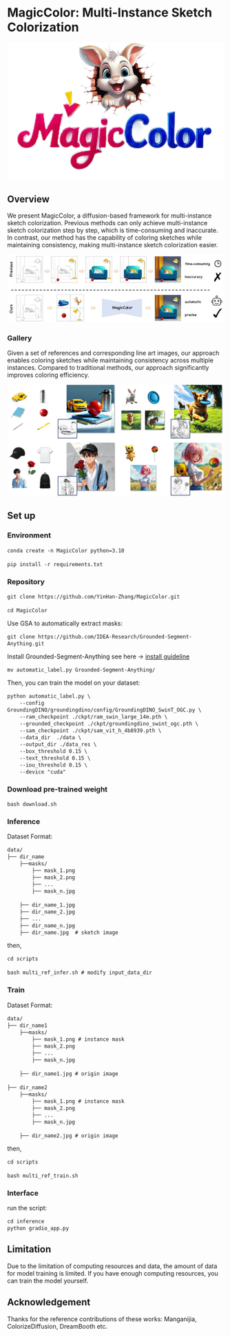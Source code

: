 # MagicColor: Multi-Instance Sketch Colorization
![](./asset/logo.png)


## Overview
We present MagicColor, a diffusion-based framework for multi-instance sketch colorization. Previous methods can only achieve multi-instance sketch colorization step by step, which is time-consuming and inaccurate. In contrast, our method has the capability of coloring sketches while maintaining consistency, making multi-instance sketch colorization easier.

![](./asset/intro.jpg)

### Gallery
Given a set of references and corresponding line art images, our approach enables coloring sketches while maintaining consistency across multiple instances. Compared to traditional methods, our approach significantly improves coloring efficiency.

![](./asset/teaser.jpg)


## Set up

### Environment

    conda create -n MagicColor python=3.10  

    pip install -r requirements.txt

### Repository

    git clone https://github.com/YinHan-Zhang/MagicColor.git
    
    cd MagicColor

Use GSA to automatically extract masks:

    git clone https://github.com/IDEA-Research/Grounded-Segment-Anything.git

Install Grounded-Segment-Anything see here -> [install guideline](https://github.com/IDEA-Research/Grounded-Segment-Anything)

    mv automatic_label.py Grounded-Segment-Anything/

Then, you can train the model on your dataset:

    python automatic_label.py \
        --config GroundingDINO/groundingdino/config/GroundingDINO_SwinT_OGC.py \
        --ram_checkpoint ./ckpt/ram_swin_large_14m.pth \
        --grounded_checkpoint ./ckpt/groundingdino_swint_ogc.pth \
        --sam_checkpoint ./ckpt/sam_vit_h_4b8939.pth \
        --data_dir  ./data \
        --output_dir ./data_res \
        --box_threshold 0.15 \
        --text_threshold 0.15 \
        --iou_threshold 0.15 \
        --device "cuda"

### Download pre-trained weight

    bash download.sh

### Inference
Dataset Format:

    data/
    ├── dir_name
        ├──masks/
            ├── mask_1.png
            ├── mask_2.png
            ├── ...
            ├── mask_n.jpg

        ├── dir_name_1.jpg
        ├── dir_name_2.jpg
        ├── ...
        ├── dir_name_n.jpg
        ├── dir_name.jpg  # sketch image

then, 

    cd scripts
    
    bash multi_ref_infer.sh # modify input_data_dir

### Train
Dataset Format:

    data/
    ├── dir_name1
        ├──masks/
            ├── mask_1.png # instance mask
            ├── mask_2.png
            ├── ...
            ├── mask_n.jpg

        ├── dir_name1.jpg # origin image

    ├── dir_name2
        ├──masks/
            ├── mask_1.png # instance mask
            ├── mask_2.png
            ├── ...
            ├── mask_n.jpg

        ├── dir_name2.jpg # origin image

then,

    cd scripts

    bash multi_ref_train.sh


### Interface
run the script:
 
    cd inference
    python gradio_app.py
    

## Limitation

Due to the limitation of computing resources and data, the amount of data for model training is limited. If you have enough computing resources, you can train the model yourself.

## Acknowledgement

Thanks for the reference contributions of these works: Manganijia, ColorizeDiffusion, DreamBooth etc.